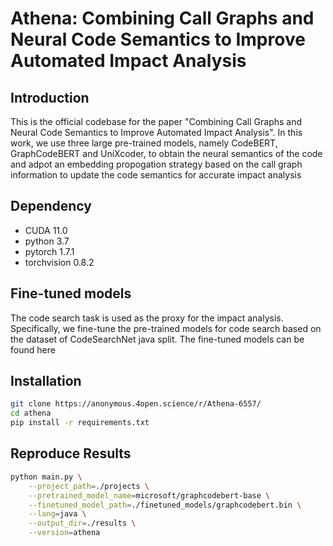 # Athena: Combining Call Graphs and Neural Code Semantics to Improve Automated Impact Analysis

## Introduction
This is the official codebase for the paper "Combining Call Graphs and Neural Code Semantics to Improve Automated Impact Analysis". In this work, we use three large pre-trained models, namely CodeBERT, GraphCodeBERT and UniXcoder, to obtain the neural semantics of the code and adpot an embedding propogation strategy based on the call graph information to update the code semantics for accurate impact analysis

## Dependency
- CUDA 11.0
- python 3.7
- pytorch 1.7.1
- torchvision 0.8.2

## Fine-tuned models
The code search task is used as the proxy for the impact analysis. Specifically, we fine-tune the pre-trained models for code search based on the dataset of CodeSearchNet java split. The fine-tuned models can be found here

## Installation

```bash
git clone https://anonymous.4open.science/r/Athena-6557/
cd athena
pip install -r requirements.txt
```

## Reproduce Results

```bash
python main.py \
    --project_path=./projects \
    --pretrained_model_name=microsoft/graphcodebert-base \
    --finetuned_model_path=./finetuned_models/graphcodebert.bin \
    --lang=java \
    --output_dir=./results \
    --version=athena
```

